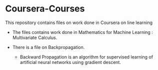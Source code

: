 # Coursera-Courses
This repository contains files on work done in Coursera on line learning


* The files contains work done in  Mathematics for Machine Learning : Multivariate Calculus.

* There is a file on Backpropagation.

  * Backward Propagation  is an algorithm for supervised learning of artificial neural networks using gradient descent.

